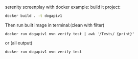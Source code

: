 serenity screenplay with docker example:
build it project:
```bash
docker build . -t dogapiv1 
```

Then run built image in terminal:(clean with filter)

```docker
docker run dogapiv1 mvn verify test | awk '/Tests/ {print}'
```

or (all output)

```docker
docker run dogapiv1 mvn verify test
```
